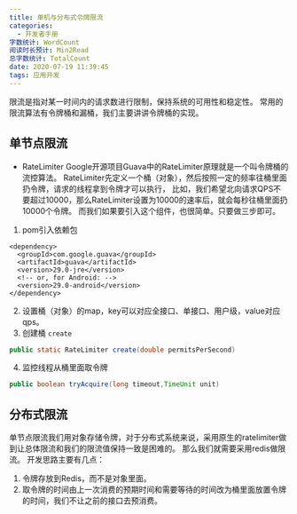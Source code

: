 ```yaml
---
title: 单机与分布式令牌限流
categories:
  - 开发者手册
字数统计: WordCount
阅读时长预计: Min2Read
总字数统计: TotalCount
date: 2020-07-19 11:39:45
tags: 应用开发
---
```


限流是指对某一时间内的请求数进行限制，保持系统的可用性和稳定性。
常用的限流算法有令牌桶和漏桶，我们主要讲讲令牌桶的实现。
<!--more-->
## 单节点限流
* RateLimiter
Google开源项目Guava中的RateLimiter原理就是一个叫令牌桶的流控算法。
RateLimiter先定义一个桶（对象），然后按照一定的频率往桶里面扔令牌，请求的线程拿到令牌才可以执行，
比如，我们希望北向请求QPS不要超过10000，那么RateLimiter设置为10000的速率后，就会每秒往桶里面扔10000个令牌。
而我们如果要引入这个组件，也很简单。只要做三步即可。
1. pom引入依赖包
```pom
<dependency>
  <groupId>com.google.guava</groupId>
  <artifactId>guava</artifactId>
  <version>29.0-jre</version>
  <!-- or, for Android: -->
  <version>29.0-android</version>
</dependency>
```
2. 设置桶（对象）的map，key可以对应全接口、单接口、用户级，value对应qps。
3. 创建桶 `create`
```java
public static RateLimiter create(double permitsPerSecond)
```
4. 监控线程从桶里面取令牌
```java
public boolean tryAcquire(long timeout,TimeUnit unit)
```

## 分布式限流
单节点限流我们用对象存储令牌，对于分布式系统来说，采用原生的ratelimiter做到让总体限流和我们的限流值保持一致是困难的。
那么我们就需要采用redis做限流。
开发思路主要有几点：

1. 令牌存放到Redis，而不是对象里面。
2. 取令牌的时间由上一次消费的预期时间和需要等待的时间改为桶里面放置令牌的时间，我们不让之前的接口去预消费。
